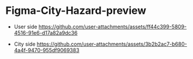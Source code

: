 # Figma-City-Hazard-preview


* User side
https://github.com/user-attachments/assets/ff44c399-5809-4516-91e6-d17a82a9dc36




* City side
https://github.com/user-attachments/assets/3b2b2ac7-b680-4a4f-9470-955df9069383

